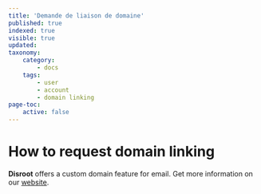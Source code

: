 ```yaml
---
title: 'Demande de liaison de domaine'
published: true
indexed: true
visible: true
updated:
taxonomy:
    category:
        - docs
    tags:
        - user
        - account
        - domain linking
page-toc:
    active: false
---
```


# How to request domain linking

**Disroot** offers a custom domain feature for email. Get more information on our [website](https://disroot.org/en/perks).